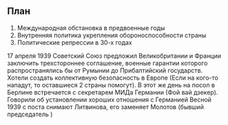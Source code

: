 ## План
1. Международная обстановка в предвоенные годы
2. Внутренняя политика укрепления обороноспособности страны
3. Политические репрессии в 30-х годах

17 апреля 1939 Советский Союз предложил Великобритании и Франции заключить трехстороннее соглашение, военные гарантии которого распространялись бы от Румынии до Прибалтийский государств. Хотели создать коллективную безопасность в Европе (Если на кого-то нападут, то оставшиеся 2 страны помогут).
В этот же день на посол в Берлине встречается с секретарем МИДа Германии (Фой вай дзекер). Говорили об установлении хороших отношения с Германией
Весной 1939 с поста снимают Литвинова, его заменяет Молотов (бывший председатель )